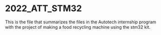 # 2022_ATT_STM32
This is the file that summarizes the files in the Autotech internship program with the project of making a food recycling machine using the stm32 kit.
